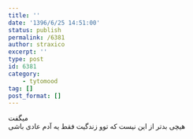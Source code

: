 ```yaml
---
title: ''
date: '1396/6/25 14:51:00'
status: publish
permalink: /6381
author: straxico
excerpt: ''
type: post
id: 6381
category:
    - tytomood
tag: []
post_format: []
---
```

میگفت  
هیچی بدتر از این نیست که توو زندگیت فقط یه آدم عادی باشی